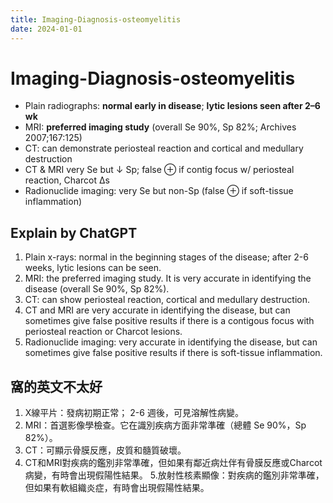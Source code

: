 ```yaml
---
title: Imaging-Diagnosis-osteomyelitis
date: 2024-01-01
---
```

# Imaging-Diagnosis-osteomyelitis


* Plain radiographs: **normal early in disease**; **lytic lesions seen after 2–6 wk**
* MRI: **preferred imaging study** (overall Se 90%, Sp 82%; Archives 2007;167:125)
* CT: can demonstrate periosteal reaction and cortical and medullary destruction
* CT & MRI very Se but ↓ Sp; false ⊕ if contig focus w/ periosteal reaction, Charcot Δs
* Radionuclide imaging: very Se but non-Sp (false ⊕ if soft-tissue inflammation)


## Explain by ChatGPT

1. Plain x-rays: normal in the beginning stages of the disease; after 2-6 weeks, lytic lesions can be seen.
2. MRI: the preferred imaging study. It is very accurate in identifying the disease (overall Se 90%, Sp 82%).
3. CT: can show periosteal reaction, cortical and medullary destruction.
4. CT and MRI are very accurate in identifying the disease, but can sometimes give false positive results if there is a contigous focus with periosteal reaction or Charcot lesions.
5. Radionuclide imaging: very accurate in identifying the disease, but can sometimes give false positive results if there is soft-tissue inflammation.

## 窩的英文不太好

1. X線平片：發病初期正常； 2-6 週後，可見溶解性病變。
2. MRI：首選影像學檢查。它在識別疾病方面非常準確（總體 Se 90%，Sp 82%）。
3. CT：可顯示骨膜反應，皮質和髓質破壞。
4. CT和MRI對疾病的鑑別非常準確，但如果有鄰近病灶伴有骨膜反應或Charcot病變，有時會出現假陽性結果。
5.放射性核素顯像：對疾病的鑑別非常準確，但如果有軟組織炎症，有時會出現假陽性結果。
